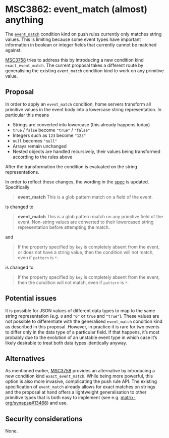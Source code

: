 # MSC3862: event_match (almost) anything

The [`event_match`] condition kind on push rules currently only matches
string values. This is limiting because some event types have important
information in boolean or integer fields that currently cannot be
matched against.

[MSC3758] tries to address this by introducing a new condition kind
`exact_event_match`. The current proposal takes a different route by
generalising the existing `event_match` condition kind to work on any
primitive value.

## Proposal

In order to apply an `event_match` condition, home servers transform all
primitive values in the event body into a lowercase string
representation. In particular this means

- Strings are converted into lowercase (this already happens today)
- `true` / `false` become `"true"` / `"false"`
- Integers such as `123` become `"123"`
- `null` becomes `"null"`
- Arrays remain unchanged
- Nested objects are handled recursively, their values being transformed
  according to the rules above

After the transformation the condition is evaluated on the string
representations.

In order to reflect these changes, the wording in the [spec] is updated.
Specifically

> **event_match** This is a glob pattern match on a field of the event.

is changed to

> **event_match** This is a glob pattern match on any primitive field of
> the event. Non-string values are converted to their lowercased string
> representation before attempting the match.

and

> If the property specified by `key` is completely absent from the
> event, or does not have a string value, then the condition will not
> match, even if `pattern` is `*`.

is changed to

> If the property specified by `key` is completely absent from the
> event, then the condition will not match, even if `pattern` is `*`.

## Potential issues

It is possible for JSON values of different data types to map to the
same string representation (e.g. `0` and `"0"` or `true` and `"true"`).
These values are not possible to differentiate with the generalised
`event_match` condition kind as described in this proposal. However, in
practice it is rare for two events to differ only in the data type of a
particular field. If that happens, it’s most probably due to the
evolution of an unstable event type in which case it’s likely desirable
to treat both data types identically anyway.

## Alternatives

As mentioned earlier, [MSC3758] provides an alternative by introducing
a new condition kind `exact_event_match`. While being more powerful,
this option is also more invasive, complicating the push rule API. The
existing specification of `event_match` already allows for exact matches
on strings and the proposal at hand offers a lightweight generalisation
to other primitive types that is both easy to implement (see
e.g. [matrix-org/synapse#13466]) and use.

## Security considerations

None.

  [`event_match`]: https://spec.matrix.org/v1.3/client-server-api/#conditions-1
  [spec]: https://spec.matrix.org/v1.3/client-server-api/#conditions-1
  [MSC3758]: https://github.com/matrix-org/matrix-spec-proposals/pull/3758
  [matrix-org/synapse#13466]: https://github.com/matrix-org/synapse/pull/13466
